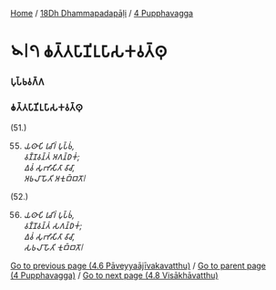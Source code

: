 
[Home](/) / [18Dh Dhammapadapāḷi](/tipitaka/18Dh.md) / [4 Pupphavagga](/tipitaka/18Dh/4.md)

# 𑁪𑁇𑁭 𑀙𑀢𑁆𑀢𑀧𑀸𑀡𑀺𑀉𑀧𑀸𑀲𑀓𑀯𑀢𑁆𑀣𑀼

### 𑀧𑀼𑀧𑁆𑀨𑀯𑀕𑁆𑀕

### 𑀙𑀢𑁆𑀢𑀧𑀸𑀡𑀺𑀉𑀧𑀸𑀲𑀓𑀯𑀢𑁆𑀣𑀼

(51.)

55. _𑀬𑀣𑀸𑀧𑀺 𑀭𑀼𑀘𑀺𑀭𑀁 𑀧𑀼𑀧𑁆𑀨𑀁,_  
_𑀯𑀡𑁆𑀡𑀯𑀦𑁆𑀢𑀁 𑀅𑀕𑀦𑁆𑀥𑀓𑀁;_  
_𑀏𑀯𑀁 𑀲𑀼𑀪𑀸𑀲𑀺𑀢𑀸 𑀯𑀸𑀘𑀸,_  
_𑀅𑀨𑀮𑀸 𑀳𑁄𑀢𑀺 𑀅𑀓𑀼𑀩𑁆𑀩𑀢𑁄𑁇_  


(52.)

56. _𑀬𑀣𑀸𑀧𑀺 𑀭𑀼𑀘𑀺𑀭𑀁 𑀧𑀼𑀧𑁆𑀨𑀁,_  
_𑀯𑀡𑁆𑀡𑀯𑀦𑁆𑀢𑀁 𑀲𑀕𑀦𑁆𑀥𑀓𑀁;_  
_𑀏𑀯𑀁 𑀲𑀼𑀪𑀸𑀲𑀺𑀢𑀸 𑀯𑀸𑀘𑀸,_  
_𑀲𑀨𑀮𑀸 𑀳𑁄𑀢𑀺 𑀓𑀼𑀩𑁆𑀩𑀢𑁄𑁇_  


[Go to previous page (4.6 Pāveyyaājīvakavatthu)](/tipitaka/18Dh/4/4.6.md) / [Go to parent page (4 Pupphavagga)](/tipitaka/18Dh/4.md) / [Go to next page (4.8 Visākhāvatthu)](/tipitaka/18Dh/4/4.8.md)


